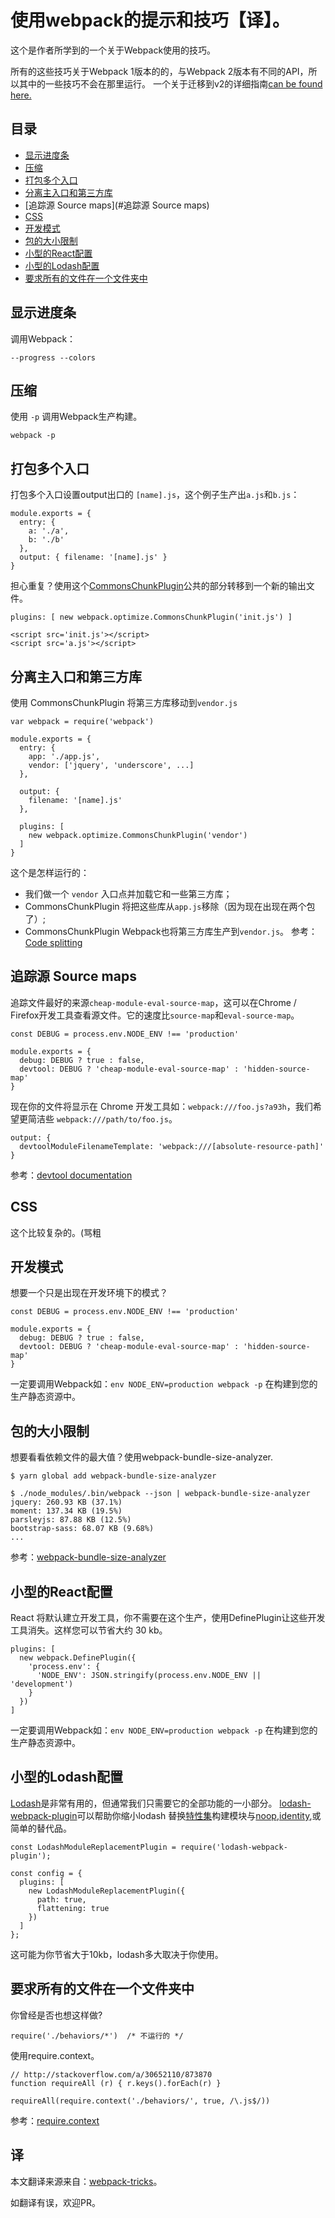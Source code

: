 # 使用webpack的提示和技巧【译】。
这个是作者所学到的一个关于Webpack使用的技巧。

所有的这些技巧关于Webpack 1版本的的，与Webpack 2版本有不同的API，所以其中的一些技巧不会在那里运行。
一个关于迁移到v2的详细指南[can be found here.](http://javascriptplayground.com/blog/2016/10/moving-to-webpack-2/)

## 目录
- [显示进度条](#显示进度条)
- [压缩](#压缩)
- [打包多个入口](#打包多个入口)
- [分离主入口和第三方库](#分离主入口和第三方库)
- [追踪源 Source maps](#追踪源 Source maps)
- [CSS](#CSS)
- [开发模式](#开发模式)
- [包的大小限制](#包的大小限制)
- [小型的React配置](#小型的React配置)
- [小型的Lodash配置](#小型的Lodash配置)
- [要求所有的文件在一个文件夹中](#要求所有的文件在一个文件夹中)



显示进度条
--------
调用Webpack：
```
--progress --colors
```

压缩
---
使用 `-p` 调用Webpack生产构建。
```
webpack -p
```

打包多个入口
----------
打包多个入口设置output出口的 `[name].js`，这个例子生产出`a.js`和`b.js`：
```
module.exports = {
  entry: {
    a: './a',
    b: './b'
  },
  output: { filename: '[name].js' }
}
```
担心重复？使用这个[CommonsChunkPlugin](https://webpack.github.io/docs/list-of-plugins.html#commonschunkplugin)公共的部分转移到一个新的输出文件。
```
plugins: [ new webpack.optimize.CommonsChunkPlugin('init.js') ]
```

```
<script src='init.js'></script>
<script src='a.js'></script>
```


分离主入口和第三方库
----------------
使用 CommonsChunkPlugin 将第三方库移动到`vendor.js`
```
var webpack = require('webpack')

module.exports = {
  entry: {
    app: './app.js',
    vendor: ['jquery', 'underscore', ...]
  },

  output: {
    filename: '[name].js'
  },

  plugins: [
    new webpack.optimize.CommonsChunkPlugin('vendor')
  ]
}
```
这个是怎样运行的：
- 我们做一个 `vendor` 入口点并加载它和一些第三方库；
- CommonsChunkPlugin 将把这些库从`app.js`移除（因为现在出现在两个包了）;
- CommonsChunkPlugin Webpack也将第三方库生产到`vendor.js`。
参考：[Code splitting](https://webpack.github.io/docs/code-splitting.html#split-app-and-vendor-code)


追踪源 Source maps
-----------------
追踪文件最好的来源`cheap-module-eval-source-map`，这可以在Chrome / Firefox开发工具查看源文件。它的速度比`source-map`和`eval-source-map`。
```
const DEBUG = process.env.NODE_ENV !== 'production'

module.exports = {
  debug: DEBUG ? true : false,
  devtool: DEBUG ? 'cheap-module-eval-source-map' : 'hidden-source-map'
}
```
现在你的文件将显示在 Chrome 开发工具如：`webpack:///foo.js?a93h`，我们希望更简洁些 `webpack:///path/to/foo.js`。
```
output: {
  devtoolModuleFilenameTemplate: 'webpack:///[absolute-resource-path]'
}
```
参考：[devtool documentation](https://webpack.github.io/docs/configuration.html#devtool)


CSS
---
这个比较复杂的。(骂粗

开发模式
------
想要一个只是出现在开发环境下的模式？
```
const DEBUG = process.env.NODE_ENV !== 'production'

module.exports = {
  debug: DEBUG ? true : false,
  devtool: DEBUG ? 'cheap-module-eval-source-map' : 'hidden-source-map'
}
```
一定要调用Webpack如：`env NODE_ENV=production webpack -p` 在构建到您的生产静态资源中。


包的大小限制
----------
想要看看依赖文件的最大值？使用webpack-bundle-size-analyzer.
```
$ yarn global add webpack-bundle-size-analyzer
```
```
$ ./node_modules/.bin/webpack --json | webpack-bundle-size-analyzer
jquery: 260.93 KB (37.1%)
moment: 137.34 KB (19.5%)
parsleyjs: 87.88 KB (12.5%)
bootstrap-sass: 68.07 KB (9.68%)
...
```
参考：[webpack-bundle-size-analyzer](https://github.com/robertknight/webpack-bundle-size-analyzer)


小型的React配置
--------------
React 将默认建立开发工具，你不需要在这个生产，使用DefinePlugin让这些开发工具消失。这样您可以节省大约 30 kb。
```
plugins: [
  new webpack.DefinePlugin({
    'process.env': {
      'NODE_ENV': JSON.stringify(process.env.NODE_ENV || 'development')
    }
  })
]
```
一定要调用Webpack如：`env NODE_ENV=production webpack -p` 在构建到您的生产静态资源中。

小型的Lodash配置
--------------
[Lodash](https://lodash.com/)是非常有用的，但通常我们只需要它的全部功能的一小部分。
[lodash-webpack-plugin](https://github.com/lodash/lodash-webpack-plugin)可以帮助你缩小lodash
替换[特性集](https://github.com/lodash/lodash-webpack-plugin#feature-sets)构建模块与[noop](https://lodash.com/docs/4.17.2#noop),[identity](https://lodash.com/docs/4.17.2#identity),或简单的替代品。
```
const LodashModuleReplacementPlugin = require('lodash-webpack-plugin');

const config = {
  plugins: [
    new LodashModuleReplacementPlugin({
      path: true,
      flattening: true
    })
  ]
};
```
这可能为你节省大于10kb，lodash多大取决于你使用。


要求所有的文件在一个文件夹中
-----------------------
你曾经是否也想这样做?
```
require('./behaviors/*')  /* 不运行的 */
```

使用require.context。
```
// http://stackoverflow.com/a/30652110/873870
function requireAll (r) { r.keys().forEach(r) }

requireAll(require.context('./behaviors/', true, /\.js$/))
```
参考：[require.context](http://webpack.github.io/docs/context.html#require-context)

## 译
本文翻译来源来自：[webpack-tricks](https://github.com/rstacruz/webpack-tricks)。

如翻译有误，欢迎PR。
